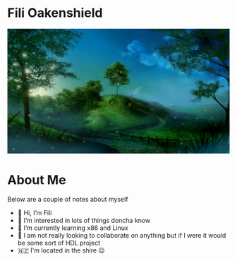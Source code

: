 # Fili Oakenshield
![Shire](shire.jpeg)

# About Me
Below are a couple of notes about myself
- 👋 Hi, I’m Fili
- 👀 I’m interested in lots of things doncha know
- 🌱 I’m currently learning x86 and Linux 
- 💞️ I am not really looking to collaborate on anything but if I were it would be some sort of HDL project
- 🇳🇿 I'm located in the shire 😉


<!---

--->
